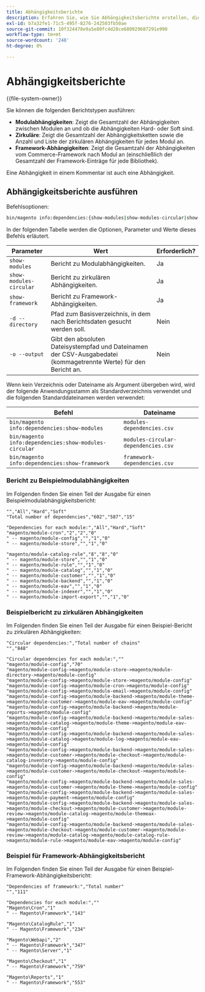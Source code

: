 ```yaml
---
title: Abhängigkeitsberichte
description: Erfahren Sie, wie Sie Abhängigkeitsberichte erstellen, die Modul-, Zirkel- und Framework-Abhängigkeiten in Adobe Commerce zeigen. Entdecken Sie Analyse- und Reporting-Tools.
exl-id: b7a32fe1-71c5-495f-8276-242503fb50ae
source-git-commit: 10f324478e9a5e80fc4d28ce680929687291e990
workflow-type: tm+mt
source-wordcount: '248'
ht-degree: 0%

---
```


# Abhängigkeitsberichte

{{file-system-owner}}

Sie können die folgenden Berichtstypen ausführen:

- **Modulabhängigkeiten**: Zeigt die Gesamtzahl der Abhängigkeiten zwischen Modulen an und ob die Abhängigkeiten Hard- oder Soft sind.
- **Zirkuläre**: Zeigt die Gesamtzahl der Abhängigkeitsketten sowie die Anzahl und Liste der zirkulären Abhängigkeiten für jedes Modul an.
- **Framework-Abhängigkeiten**: Zeigt die Gesamtzahl der Abhängigkeiten vom Commerce-Framework nach Modul an (einschließlich der Gesamtzahl der Framework-Einträge für jede Bibliothek).

Eine Abhängigkeit in einem Kommentar ist auch eine Abhängigkeit.

## Abhängigkeitsberichte ausführen

Befehlsoptionen:

```bash
bin/magento info:dependencies:{show-modules|show-modules-circular|show-framework} [-d|--directory="<path>"] [-o|--output="<path and filename"]
```

In der folgenden Tabelle werden die Optionen, Parameter und Werte dieses Befehls erläutert.

| Parameter | Wert | Erforderlich? |
| ----------------------- | -------------------------------------------------------------------------------------------------------------------- | --------- |
| `show-modules` | Bericht zu Modulabhängigkeiten. | Ja |
| `show-modules-circular` | Bericht zu zirkulären Abhängigkeiten. | Ja |
| `show-framework` | Bericht zu Framework-Abhängigkeiten. | Ja |
| `-d --directory` | Pfad zum Basisverzeichnis, in dem nach Berichtsdaten gesucht werden soll. | Nein |
| `-o --output` | Gibt den absoluten Dateisystempfad und Dateinamen der CSV-Ausgabedatei (kommagetrennte Werte) für den Bericht an. | Nein |

Wenn kein Verzeichnis oder Dateiname als Argument übergeben wird, wird der folgende Anwendungsstamm als Standardverzeichnis verwendet und die folgenden Standarddateinamen werden verwendet:

| Befehl | Dateiname |
| ----------------------------------------------------- | ----------------------------------- |
| `bin/magento info:dependencies:show-modules` | `modules-dependencies.csv` |
| `bin/magento info:dependencies:show-modules-circular` | `modules-circular-dependencies.csv` |
| `bin/magento info:dependencies:show-framework` | `framework-dependencies.csv` |

### Bericht zu Beispielmodulabhängigkeiten

Im Folgenden finden Sie einen Teil der Ausgabe für einen Beispielmodulabhängigkeitsbericht:

```
"","All","Hard","Soft"
"Total number of dependencies","602","587","15"

"Dependencies for each module:","All","Hard","Soft"
"magento/module-cron","2","2","0"
" -- magento/module-config","","1","0"
" -- magento/module-store","","1","0"

"magento/module-catalog-rule","8","8","0"
" -- magento/module-store","","1","0"
" -- magento/module-rule","","1","0"
" -- magento/module-catalog","","1","0"
" -- magento/module-customer","","1","0"
" -- magento/module-backend","","1","0"
" -- magento/module-eav","","1","0"
" -- magento/module-indexer","","1","0"
" -- magento/module-import-export","","1","0"
```

### Beispielbericht zu zirkulären Abhängigkeiten

Im Folgenden finden Sie einen Teil der Ausgabe für einen Beispiel-Bericht zu zirkulären Abhängigkeiten:

```
"Circular dependencies:","Total number of chains"
"","848"

"Circular dependencies for each module:",""
"magento/module-config","70"
"magento/module-config->magento/module-store->magento/module-directory->magento/module-config"
"magento/module-config->magento/module-store->magento/module-config"
"magento/module-config->magento/module-cron->magento/module-config"
"magento/module-config->magento/module-email->magento/module-config"
"magento/module-config->magento/module-backend->magento/module-theme->magento/module-customer->magento/module-eav->magento/module-config"
"magento/module-config->magento/module-backend->magento/module-reports->magento/module-config"
"magento/module-config->magento/module-backend->magento/module-sales->magento/module-catalog->magento/module-theme->magento/module-eav->magento/module-config"
"magento/module-config->magento/module-backend->magento/module-sales->magento/module-catalog->magento/module-log->magento/module-eav->magento/module-config"
"magento/module-config->magento/module-backend->magento/module-sales->magento/module-customer->magento/module-checkout->magento/module-catalog-inventory->magento/module-config"
"magento/module-config->magento/module-backend->magento/module-sales->magento/module-customer->magento/module-checkout->magento/module-config"
"magento/module-config->magento/module-backend->magento/module-sales->magento/module-customer->magento/module-theme->magento/module-config"
"magento/module-config->magento/module-backend->magento/module-sales->magento/module-payment->magento/module-config"
"magento/module-config->magento/module-backend->magento/module-sales->magento/module-checkout->magento/module-customer->magento/module-review->magento/module-catalog->magento/module-themeax->magento/module-config"
"magento/module-config->magento/module-backend->magento/module-sales->magento/module-checkout->magento/module-customer->magento/module-review->magento/module-catalog->magento/module-catalog-rule->magento/module-rule->magento/module-eav->magento/module-config"
```

### Beispiel für Framework-Abhängigkeitsbericht

Im Folgenden finden Sie einen Teil der Ausgabe für einen Beispiel-Framework-Abhängigkeitsbericht:

```
"Dependencies of framework:","Total number"
"","111"

"Dependencies for each module:",""
"Magento\Cron","1"
" -- Magento\Framework","143"

"Magento\CatalogRule","1"
" -- Magento\Framework","234"

"Magento\Webapi","2"
" -- Magento\Framework","347"
" -- Magento\Server","1"

"Magento\Checkout","1"
" -- Magento\Framework","759"

"Magento\Reports","1"
" -- Magento\Framework","553"
```
